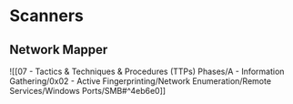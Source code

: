 # Scanners

## Network Mapper

![[07 - Tactics & Techniques & Procedures (TTPs) Phases/A - Information Gathering/0x02 - Active Fingerprinting/Network Enumeration/Remote Services/Windows Ports/SMB#^4eb6e0]]